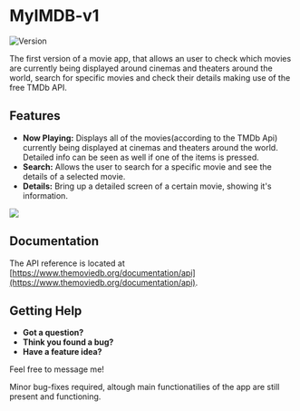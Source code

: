 # MyIMDB-v1
![Version](https://img.shields.io/badge/version-v1.0-blue.svg)

The first version of a movie app, that allows an user to check which movies are currently being displayed around cinemas and theaters around the world, search for specific movies and check their details making use of the free TMDb API.

## Features

* **Now Playing:** Displays all of the movies(according to the TMDb Api) currently being displayed at cinemas and theaters around the world. Detailed info can be seen as well if one of the items is pressed.
* **Search:** Allows the user to search for a specific movie and see the details of a selected movie.
* **Details:** Bring up a detailed screen of a certain movie, showing it's information.

![](https://i.imgur.com/44rcSOa.png)

## Documentation

The API reference is located at [https://www.themoviedb.org/documentation/api](https://www.themoviedb.org/documentation/api).

## Getting Help

- **Got a question?**
- **Think you found a bug?** 
- **Have a feature idea?** 

Feel free to message me!


Minor bug-fixes required, altough main functionatilies of the app are still present and functioning.

 






